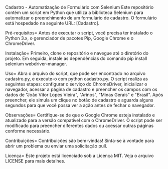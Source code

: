 Cadastro - Automatização de Formulário com Selenium
Este repositório contém um script em Python que utiliza a biblioteca Selenium para automatizar o preenchimento de um formulário de cadastro. O formulário está hospedado na seguinte URL: [Cadastro].

Pré-requisitos=
Antes de executar o script, você precisa ter instalado o Python 3.x, o gerenciador de pacotes Pip, Google Chrome e o ChromeDriver.

Instalação=
Primeiro, clone o repositório e navegue até o diretório do projeto. Em seguida, instale as dependências do comando pip install selenium webdriver-manager.

Uso=
Abra o arquivo do script, que pode ser encontrado no arquivo cadastro.py, e execute-o com python cadastro.py. O script realiza as seguintes etapas: configurar o serviço do ChromeDriver, inicializar o navegador, acessar a página de cadastro e preencher os campos com os dados de "João Vitor Lopes Vieira", "Arinos", "Minas Gerais" e "Brasil". Após preencher, ele simula um clique no botão de cadastro e aguarda alguns segundos para que você possa ver a ação antes de fechar o navegador.

Observações=
Certifique-se de que o Google Chrome esteja instalado e atualizado para a versão compatível com o ChromeDriver. O script pode ser modificado para preencher diferentes dados ou acessar outras páginas conforme necessário.

Contribuições=
Contribuições são bem-vindas! Sinta-se à vontade para abrir um problema ou enviar uma solicitação pull.

Licença=
Este projeto está licenciado sob a Licença MIT. Veja o arquivo LICENSE para mais detalhes.
